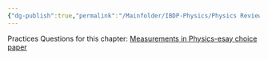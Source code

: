 ```yaml
---
{"dg-publish":true,"permalink":"/Mainfolder/IBDP-Physics/Physics Review/Topics/Measurements and uncertainties/"}
---
```











Practices Questions for this chapter: [Measurements in Physics-esay choice paper]() 